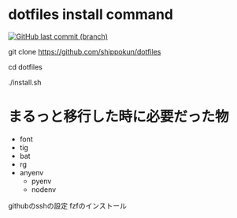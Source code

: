 # dotfiles install command
[![GitHub last commit (branch)](https://img.shields.io/github/last-commit/shippokun/dotfiles/master.svg)](https://github.com/shippokun/dotfiles)

git clone https://github.com/shippokun/dotfiles

cd dotfiles

./install.sh



# まるっと移行した時に必要だった物

- font
- tig
- bat
- rg
- anyenv
  - pyenv
  - nodenv

githubのsshの設定
fzfのインストール
